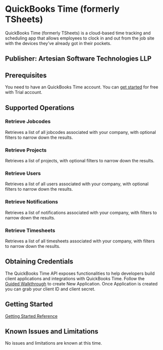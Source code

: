 # QuickBooks Time (formerly TSheets)
QuickBooks Time (formerly TSheets) is a cloud-based time tracking and scheduling app that allows employees to clock in and out from the job site with the devices they’ve already got in their pockets.

## Publisher: Artesian Software Technologies LLP

## Prerequisites
You need to have an QuickBooks Time account. You can [get started](https://tsheetsteam.github.io/api_docs/#getting-started) for free with Trial account.

## Supported Operations
### Retrieve Jobcodes
Retrieves a list of all jobcodes associated with your company, with optional filters to narrow down the results.

### Retrieve Projects
Retrieves a list of projects, with optional filters to narrow down the results.

### Retrieve Users
Retrieves a list of all users associated with your company, with optional filters to narrow down the results.

### Retrieve Notifications
Retrieves a list of notifications associated with your company, with filters to narrow down the results.

### Retrieve Timesheets
Retrieves a list of all timesheets associated with your company, with filters to narrow down the results.

## Obtaining Credentials
The QuickBooks Time API exposes functionalities to help developers build client applications and integrations with QuickBooks Time.
Follow the [Guided Walkthrough](https://tsheetsteam.github.io/api_docs/#obtaining-an-api-access-token) to create New Application. Once Application is created you can grab your client ID and client secret.

## Getting Started
[Getting Started Reference](https://tsheetsteam.github.io/api_docs/#getting-started)

## Known Issues and Limitations
No issues and limitations are known at this time.